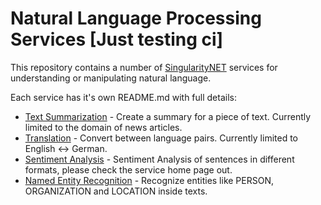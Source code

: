 # Natural Language Processing Services [Just testing ci]

This repository contains a number of [SingularityNET](http://singularitynet.io) services for understanding or manipulating natural language.

Each service has it's own README.md with full details:

- [Text Summarization](text-summarization/) - Create a summary for a piece of text. Currently limited to the domain of news articles.
- [Translation](translation/) - Convert between language pairs. Currently limited to English <-> German.
- [Sentiment Analysis](sentiment-analysis/) - Sentiment Analysis of sentences in different formats, please check the service home page out.
- [Named Entity Recognition](named-entity-recognition/) - Recognize entities like PERSON, ORGANIZATION and LOCATION inside texts.
